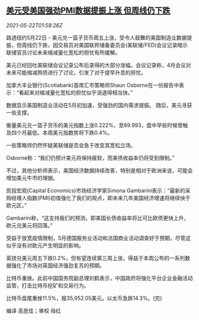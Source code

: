 <!--1621648863000-->
[美元受美国强劲PMI数据提振上涨 但周线仍下跌](https://cn.reuters.com/article/global-fx-ny-us-pmi-0521-idCNKCS2D301N)
------

<div><i>2021-05-22T01:58:26Z</i></div><p>路透纽约5月22日 - 美元兑一篮子货币周五上涨，受令人鼓舞的美国制造业数据提振，但周线仍下跌，因交易员对美国联邦储备委员会(美联储/FED)会议记录暗示联储官员讨论未来缩减量化宽松的担忧有所缓解。</p><p>美元已经回吐美联储会议记录公布后录得的大部分涨幅。会议记录称，4月会议对未来可能缩减购债进行了讨论，引发了对于提早升息的担忧。</p><p>加拿大丰业银行(Scotiabank)首席汇市策略师Shaun Osborne在一份报告中表示：“看起来对缩减量化宽松的担忧似乎消退得相当快。”</p><p>数据显示美国制造业活动在5月初加速，受强劲的国内需求提振。 随后，美元寻获一些支撑。</p><p>衡量美元兑一篮子货币的美元指数上涨0.222%，至89.993，盘中早些时候曾触及四个月最低。本周美元指数势将下跌0.4%。</p><p>一些策略师仍然怀疑美联储是否会急于改变其宽松立场。</p><p>Osborne称：“我们仍预计美元将保持疲软，而美债收益率仍将受到限制。”</p><p>不过，其他分析师表示，美国经济数据持续改善，特别是相对于欧洲来说，可能会增加美元牛市的理据。</p><p>凯投宏观(Capital Economics)市场经济学家Simona Gambarini表示：“最新的采购经理人指数(PMI)初值强化了我们的观点，即未来几年美国经济增速将继续快于欧元区。”</p><p>Gambarini称，“这支持我们的预测，即美国长债收益率将比可比欧债更快上升，欧元兑美元将回落。”</p><p>受益于放宽疫情限制，5月德国服务业活动和法国商业活动调查好于预期，尽管这似乎没有对欧元产生明显的影响。</p><p>英镑兑美元周五下跌0.2%，但有望连续第三周上涨，得益于本周公布的一系列数据强化了市场对英国经济强劲复苏的预期。</p><p>比特币重挫。此前中国国务院副总理刘鹤表示，中国政府将强化平台企业金融活动监管，打击比特币挖矿和交易行为。</p><p>比特币盘尾重挫11.5%，报35,952.05美元。以太币急跌14.3%。(完)</p><p>编译 高思佳；审校 母红</p>
